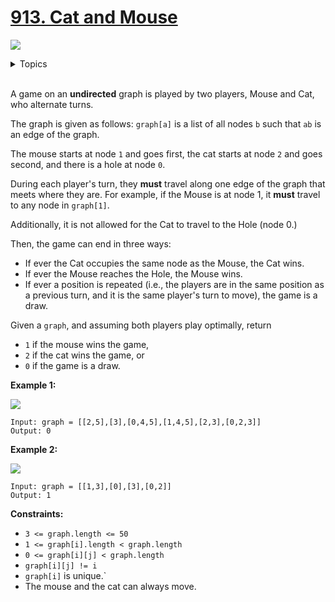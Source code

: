 # [913. Cat and Mouse](https://leetcode-cn.com/problems/cat-and-mouse/)

![](https://img.shields.io/badge/Difficulty-Hard-red.svg)

<details>
<summary>Topics</summary>
 
* [`Dynamic Programming`](https://leetcode.com/tag/dynamic-programming/)
* [`Math`](https://leetcode.com/tag/math/)  
* [`Breadth-first Search`](https://leetcode.com/tag/breadth-first-search/) 
* [`Graph`](https://leetcode.com/tag/graph/)

</details>
<br />

A game on an **undirected** graph is played by two players, Mouse and Cat, who alternate turns.

The graph is given as follows: `graph[a]` is a list of all nodes `b` such that `ab` is an edge of the graph.

The mouse starts at node `1` and goes first, the cat starts at node `2` and goes second, and there is a hole at node `0`.

During each player's turn, they **must** travel along one edge of the graph that meets where they are.  For example, if the Mouse is at node 1, it **must** travel to any node in `graph[1]`.

Additionally, it is not allowed for the Cat to travel to the Hole (node 0.)

Then, the game can end in three ways:

 + If ever the Cat occupies the same node as the Mouse, the Cat wins.
 + If ever the Mouse reaches the Hole, the Mouse wins.
 + If ever a position is repeated (i.e., the players are in the same position as a previous turn, and it is the same player's turn to move), the game is a draw.

Given a `graph`, and assuming both players play optimally, return

 + `1` if the mouse wins the game,
 + `2` if the cat wins the game, or
 + `0` if the game is a draw.


**Example 1:**

![](https://assets.leetcode.com/uploads/2020/11/17/cat1.jpg)

```
Input: graph = [[2,5],[3],[0,4,5],[1,4,5],[2,3],[0,2,3]]
Output: 0
```

**Example 2:**

![](https://assets.leetcode.com/uploads/2020/11/17/cat2.jpg)

```
Input: graph = [[1,3],[0],[3],[0,2]]
Output: 1
```

**Constraints:**

 + `3 <= graph.length <= 50`
 + `1 <= graph[i].length < graph.length`
 + `0 <= graph[i][j] < graph.length`
 + `graph[i][j] != i`
 + `graph[i]` is unique.`
 + The mouse and the cat can always move.

